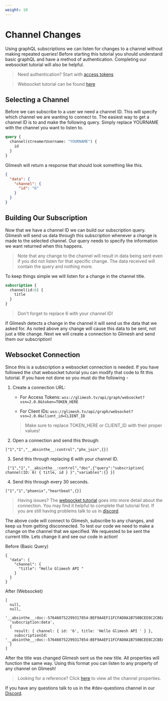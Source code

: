 ```yaml
---
weight: 10
---
```

# Channel Changes

Using graphQL subscriptions we can listen for changes to a channel without making repeated queries! Before starting this tutorial you should understand basic graphQL and have a method of authentication. Completing our websocket tutorial will also be helpful.

> Need authentication? Start with [access tokens](/api-docs/docs/authentication/accesstoken/accesstoken/)

> Websocket tutorial can be found [here](/api-docs/docs/chat/websockets/)


## Selecting a Channel

Before we can subscribe to a user we need a channel ID. This will specify which channel we are wanting to connect to. The easiest way to get a channel ID is to and make the following query. Simply replace YOURNAME with the channel you want to listen to.

```GraphQL
query {
  channel(streamerUsername: "YOURNAME") {
    id
  }
}
```

Glimesh will return a response that should look something like this.

```JSON
{
  "data": {
    "channel": {
      "id": "6"
    }
  }
}
```

## Building Our Subscription

Now that we have a channel ID we can build our subscription query. Glimesh will send us data through this subscription whenever a change is made to the selected channel. Our query needs to specify the information we want returned when this happens.

> Note that any change to the channel will result in data being sent even if you did not listen for that specific change.  The data received will contain the query and nothing more.

To keep things simple we will listen for a change in the channel title.

```Graphql
subscription {
  channel(id:6) {
    title
  }
}
```
> Don't forget to replace 6 with your channel ID!

If Glimesh detects a change in the channel it will send us the data that we asked for. As noted above any change will cause this data to be sent, not just a title change. Next we will create a connection to Glimesh and send them our subscription!

## Websocket Connection

Since this is a subscription a websocket connection is needed. If you have followed the chat websocket tutorial you can modify that code to fit this tutorial. If you have not done so you must do the following -

 1.  Create a connection URL:
	 - For Access Tokens:  ```wss://glimesh.tv/api/graph/websocket?vsn=2.0.0&token=TOKEN_HERE```

	 - For Client IDs: ```wss://glimesh.tv/api/graph/websocket?vsn=2.0.0&client_id=CLIENT_ID```

	 > Make sure to replace TOKEN_HERE or CLIENT_ID with their proper values!

2.  Open a connection and send this through:

```WS
["1","1","__absinthe__:control","phx_join",{}]
```


3. Send this through replacing 6 with your channel ID.
```WS
 ["1","1","__absinthe__:control","doc",{"query":"subscription{ channel(ID: 6) { title, id } }","variables":{} }]
 ```
4. Send this through every 30 seconds.
```WS
["1","1","phoenix","heartbeat",{}]
```


> Having issues? The [websocket tutorial](/api-docs/docs/chat/websockets/) goes into more detail about the connection. You may find it helpful to complete that tutorial first. If you are still having problems talk to us in [discord](https://discord.gg/Glimesh).

The above code will connect to Glimesh, subscribe to any changes, and keep us from getting disconnected. To test our code we need to make a change on the channel that we specified. We requested to be sent the current title. Lets change it and see our code in action!

Before (Basic Query)
```JS
{
  "data": {
    "channel": {
      "title": "Hello Glimesh API "
    }
  }
}
```


After (Websocket)
```JS
[
  null,
  null,
  '__absinthe__:doc:-576460752299317854:BEF9A4EF11FCFAD0A1B750BCEE8C2CBEAB66ADDAFE214A6CF692FBA68473F68A',
  'subscription:data',
  {
    result: { channel: { id: '6', title: 'Hello Glimesh API ' } },
    subscriptionId: '__absinthe__:doc:-576460752299317854:BEF9A4EF11FCFAD0A1B750BCEE8C2CBEAB66ADDAFE214A6CF692FBA68473F68A'
  }
]
```

After the title was changed Glimesh sent us the new title.  All properties will function the same way. Using this format you can listen to any property of any channel on Glimesh!

> Looking for a reference? Click [here](/api-docs/docs/reference/channel/) to view all the channel properties.

If you have any questions talk to us in the #dev-questions channel in our [Discord](https://discord.gg/Glimesh).